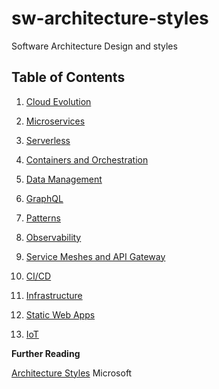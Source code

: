 # sw-architecture-styles
Software Architecture Design and styles

## Table of Contents

  01. [Cloud Evolution](cloud.md)

  02. [Microservices](microservices.md) 

  03. [Serverless](serveless.md) 

  04. [Containers and Orchestration](Containers-and-orchestration.md) 

  05. [Data Management](data-mgmt.md)

  06. [GraphQL](Graphql.md) 

  07. [Patterns](patterns.md)

  08. [Observability](observability.md)

  09. [Service Meshes and API Gateway](services-mesh-api-gateway.md)

  10. [CI/CD](ci-cd.md)

  11. [Infrastructure](Infrastructure.md)

  12. [Static Web Apps](static-web-apps.md)
  
  13. [IoT](iot.md)
  
  
**Further Reading**

[Architecture Styles](https://docs.microsoft.com/en-us/azure/architecture/guide/architecture-styles/) Microsoft


